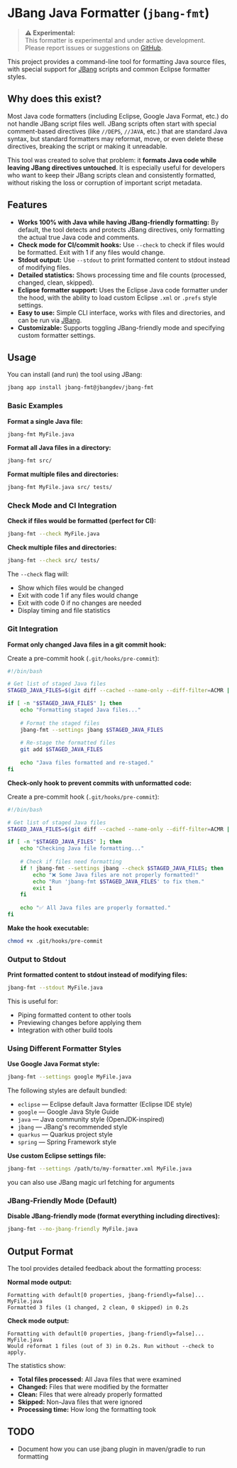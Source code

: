 # JBang Java Formatter (`jbang-fmt`)

> **⚠️ Experimental:**  
> This formatter is experimental and under active development.  
> Please report issues or suggestions on [GitHub](https://github.com/jbangdev/jbang-fmt).


This project provides a command-line tool for formatting Java source files, with special support for [JBang](https://www.jbang.dev/) scripts and common Eclipse formatter styles.

## Why does this exist?

Most Java code formatters (including Eclipse, Google Java Format, etc.) do not handle JBang script files well. JBang scripts often start with special comment-based directives (like `//DEPS`, `//JAVA`, etc.) that are standard Java syntax, but standard formatters may reformat, move, or even delete these directives, breaking the script or making it unreadable.

This tool was created to solve that problem: it **formats Java code while leaving JBang directives untouched**. It is especially useful for developers who want to keep their JBang scripts clean and consistently formatted, without risking the loss or corruption of important script metadata. 

## Features

- **Works 100% with Java while having JBang-friendly formatting:** By default, the tool detects and protects JBang directives, only formatting the actual true Java code and comments.
- **Check mode for CI/commit hooks:** Use `--check` to check if files would be formatted. Exit with 1 if any files would change.
- **Stdout output:** Use `--stdout` to print formatted content to stdout instead of modifying files.
- **Detailed statistics:** Shows processing time and file counts (processed, changed, clean, skipped).
- **Eclipse formatter support:** Uses the Eclipse Java code formatter under the hood, with the ability to load custom Eclipse `.xml` or `.prefs` style settings.
- **Easy to use:** Simple CLI interface, works with files and directories, and can be run via [JBang](https://www.jbang.dev/).
- **Customizable:** Supports toggling JBang-friendly mode and specifying custom formatter settings.

## Usage

You can install (and run) the tool using JBang:

```bash
jbang app install jbang-fmt@jbangdev/jbang-fmt
```

### Basic Examples

**Format a single Java file:**
```bash
jbang-fmt MyFile.java
```

**Format all Java files in a directory:**
```bash
jbang-fmt src/
```

**Format multiple files and directories:**
```bash
jbang-fmt MyFile.java src/ tests/
```

### Check Mode and CI Integration

**Check if files would be formatted (perfect for CI):**
```bash
jbang-fmt --check MyFile.java
```

**Check multiple files and directories:**
```bash
jbang-fmt --check src/ tests/
```

The `--check` flag will:
- Show which files would be changed
- Exit with code 1 if any files would change
- Exit with code 0 if no changes are needed
- Display timing and file statistics

### Git Integration

**Format only changed Java files in a git commit hook:**

Create a pre-commit hook (`.git/hooks/pre-commit`):
```bash
#!/bin/bash

# Get list of staged Java files
STAGED_JAVA_FILES=$(git diff --cached --name-only --diff-filter=ACMR | grep '\.java$')

if [ -n "$STAGED_JAVA_FILES" ]; then
    echo "Formatting staged Java files..."
    
    # Format the staged files
    jbang-fmt --settings jbang $STAGED_JAVA_FILES
    
    # Re-stage the formatted files
    git add $STAGED_JAVA_FILES
    
    echo "Java files formatted and re-staged."
fi
```

**Check-only hook to prevent commits with unformatted code:**

Create a pre-commit hook (`.git/hooks/pre-commit`):
```bash
#!/bin/bash

# Get list of staged Java files
STAGED_JAVA_FILES=$(git diff --cached --name-only --diff-filter=ACMR | grep '\.java$')

if [ -n "$STAGED_JAVA_FILES" ]; then
    echo "Checking Java file formatting..."
    
    # Check if files need formatting
    if ! jbang-fmt --settings jbang --check $STAGED_JAVA_FILES; then
        echo "❌ Some Java files are not properly formatted!"
        echo "Run 'jbang-fmt $STAGED_JAVA_FILES' to fix them."
        exit 1
    fi
    
    echo "✅ All Java files are properly formatted."
fi
```

**Make the hook executable:**
```bash
chmod +x .git/hooks/pre-commit
```

### Output to Stdout

**Print formatted content to stdout instead of modifying files:**
```bash
jbang-fmt --stdout MyFile.java
```

This is useful for:
- Piping formatted content to other tools
- Previewing changes before applying them
- Integration with other build tools

### Using Different Formatter Styles

**Use Google Java Format style:**
```bash
jbang-fmt --settings google MyFile.java
```

The following styles are default bundled:

- `eclipse` &mdash; Eclipse default Java formatter (Eclipse IDE style)
- `google` &mdash; Google Java Style Guide
- `java` &mdash; Java community style (OpenJDK-inspired)
- `jbang` &mdash; JBang's recommended style
- `quarkus` &mdash; Quarkus project style
- `spring` &mdash; Spring Framework style


**Use custom Eclipse settings file:**
```bash
jbang-fmt --settings /path/to/my-formatter.xml MyFile.java
```

you can also use JBang magic url fetching for arguments



### JBang-Friendly Mode (Default)

**Disable JBang-friendly mode (format everything including directives):**

```bash
jbang-fmt --no-jbang-friendly MyFile.java
```

## Output Format

The tool provides detailed feedback about the formatting process:

**Normal mode output:**
```
Formatting with default[0 properties, jbang-friendly=false]...
MyFile.java
Formatted 3 files (1 changed, 2 clean, 0 skipped) in 0.2s
```

**Check mode output:**
```
Formatting with default[0 properties, jbang-friendly=false]...
MyFile.java
Would reformat 1 files (out of 3) in 0.2s. Run without --check to apply.
```

The statistics show:
- **Total files processed:** All Java files that were examined
- **Changed:** Files that were modified by the formatter
- **Clean:** Files that were already properly formatted
- **Skipped:** Non-Java files that were ignored
- **Processing time:** How long the formatting took

## TODO

- Document how you can use jbang plugin in maven/gradle to run formatting

